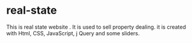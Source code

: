 # real-state
This is real state website . It is used to sell property dealing. it is created with Html, CSS, JavaScript, j Query and some sliders.
